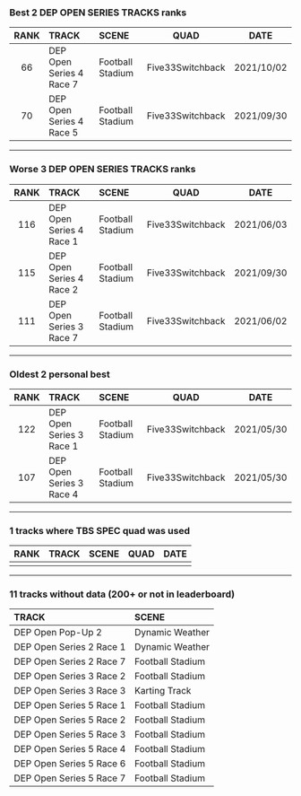 ### Best 2 DEP OPEN SERIES TRACKS ranks
|RANK|TRACK|SCENE|QUAD|DATE|
|:---:|:---|:---|:---:|:---:|
|66|DEP Open Series 4 Race 7|Football Stadium|Five33Switchback|2021/10/02|
|70|DEP Open Series 4 Race 5|Football Stadium|Five33Switchback|2021/09/30|
---
### Worse 3 DEP OPEN SERIES TRACKS ranks
|RANK|TRACK|SCENE|QUAD|DATE|
|:---:|:---|:---|:---:|:---:|
|116|DEP Open Series 4 Race 1|Football Stadium|Five33Switchback|2021/06/03|
|115|DEP Open Series 4 Race 2|Football Stadium|Five33Switchback|2021/09/30|
|111|DEP Open Series 3 Race 7|Football Stadium|Five33Switchback|2021/06/02|
---
### Oldest 2 personal best
|RANK|TRACK|SCENE|QUAD|DATE|
|:---:|:---|:---|:---:|:---:|
|122|DEP Open Series 3 Race 1|Football Stadium|Five33Switchback|2021/05/30|
|107|DEP Open Series 3 Race 4|Football Stadium|Five33Switchback|2021/05/30|
---
### 1 tracks where TBS SPEC quad was used
|RANK|TRACK|SCENE|QUAD|DATE|
|:---:|:---|:---|:---:|:---:|
||||||
---
### 11 tracks without data (200+ or not in leaderboard)
|TRACK|SCENE|
|:---|:---|
|DEP Open Pop-Up 2|Dynamic Weather|
|DEP Open Series 2 Race 1|Dynamic Weather|
|DEP Open Series 2 Race 7|Football Stadium|
|DEP Open Series 3 Race 2|Football Stadium|
|DEP Open Series 3 Race 3|Karting Track|
|DEP Open Series 5 Race 1|Football Stadium|
|DEP Open Series 5 Race 2|Football Stadium|
|DEP Open Series 5 Race 3|Football Stadium|
|DEP Open Series 5 Race 4|Football Stadium|
|DEP Open Series 5 Race 6|Football Stadium|
|DEP Open Series 5 Race 7|Football Stadium|
